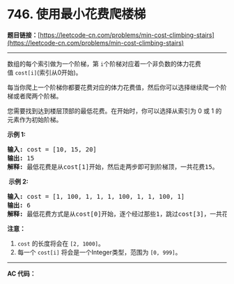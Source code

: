 # 746. 使用最小花费爬楼梯

**题目链接：**[https://leetcode-cn.com/problems/min-cost-climbing-stairs](https://leetcode-cn.com/problems/min-cost-climbing-stairs)

---

<div class="content__1Y2H">
 <div class="notranslate">
  <p>数组的每个索引做为一个阶梯，第&nbsp;<code>i</code>个阶梯对应着一个非负数的体力花费值&nbsp;<code>cost[i]</code>(索引从0开始)。</p> 
  <p>每当你爬上一个阶梯你都要花费对应的体力花费值，然后你可以选择继续爬一个阶梯或者爬两个阶梯。</p> 
  <p>您需要找到达到楼层顶部的最低花费。在开始时，你可以选择从索引为 0 或 1 的元素作为初始阶梯。</p> 
  <p><strong>示例&nbsp;1:</strong></p> 
  <pre class="language-text"><strong>输入:</strong> cost = [10, 15, 20]
<strong>输出:</strong> 15
<strong>解释:</strong> 最低花费是从cost[1]开始，然后走两步即可到阶梯顶，一共花费15。
</pre> 
  <p><strong>&nbsp;示例 2:</strong></p> 
  <pre class="language-text"><strong>输入:</strong> cost = [1, 100, 1, 1, 1, 100, 1, 1, 100, 1]
<strong>输出:</strong> 6
<strong>解释:</strong> 最低花费方式是从cost[0]开始，逐个经过那些1，跳过cost[3]，一共花费6。
</pre> 
  <p><strong>注意：</strong></p> 
  <ol> 
   <li><code>cost</code>&nbsp;的长度将会在&nbsp;<code>[2, 1000]</code>。</li> 
   <li>每一个&nbsp;<code>cost[i]</code> 将会是一个Integer类型，范围为&nbsp;<code>[0, 999]</code>。</li> 
  </ol> 
 </div>
</div>

---

**AC 代码：**

```java

```